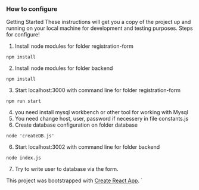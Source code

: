 ### How to configure
Getting Started
These instructions will get you a copy of the project up and running on your local machine for development and testing purposes.
Steps for configure!
1. Install node modules for folder registration-form
```
npm install 
```
2. Install node modules for folder backend 
```
npm install
```
3. Start localhost:3000 with command line for folder registration-form
```
npm run start
```
4. you need install mysql workbench or other tool for working with Mysql
5. You need change host, user, password if necessery in file constants.js
5. Create database configuration on folder database
```
node 'createDB.js' 
```
6. Start localhost:3002 with command line for folder backend
```
node index.js
```
7. Try to write user to database via the form.

This project was bootstrapped with [Create React App](https://github.com/facebook/create-react-app).
`